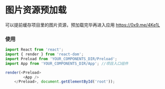 # 图片资源预加载

可以提前缓存项目里的图片资源，预加载完毕再进入应用 https://0x9.me/4Ke1L

### 使用

```javascript
import React from 'react';
import { render } from 'react-dom';
import Preload from 'YOUR_COMPONENTS_DIR/Preload';
import App from 'YOUR_COMPONENTS_DIR/App'; //项目入口组件

render(<Preload>
        <App />
    </Preload>, document.getElementById('root'));
```
